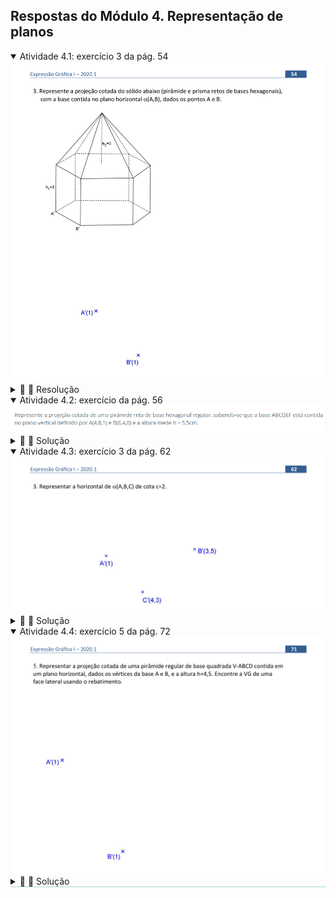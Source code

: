 <link rel="stylesheet" href="../../scripts/style.css">

<h2 id="inicio">Respostas do Módulo 4. Representação de planos</h2> 
  <details open><summary>Atividade 4.1: exercício 3 da pág. 54</summary>
  <img src="../../cotadas/Cotadas_2020_0054.png" />
  <div class="combo"><details class="sub"><summary>&#x1f4cf; &#x1f4d0; Resolução</summary>
		<p>A pirâmide possui base hexagonal e como está contida no plano horizontal, todos os pontos possuem a mesma cota e o hexágono está em Verdadeira Grandeza (VG).</p>
		<ul class="slider">
		  <li>
			   <input type="radio" id="340" name="sl">
			   <label for="340"></label>
			   <img src="54_01_01.png" />
			<figcaption>Desenhar o hexágono em VG, obtendo os pontos <b>C'</b>, <b>D'</b>, <b>E'</b> e <b>F'</b>. Observe que é possível representar dois hexágonos, uma para a direita do segmento <b>A'B'</b> e outro para a esquerda. Vamos escolher a posição para direita, pois tem mais espaço para desenhar. As cotas dos pontos <b>C</b>, <b>D</b>, <b>E</b> e <b>F</b> são iguais à cota do plano, ou seja, <b>1</b>.</figcaption>
		   </li>
		   <li>
			   <input type="radio" id="341" name="sl">
			   <label for="341"></label>
			   <img src="54_01_02.png" />
			 <figcaption>Representar a altura do prisma, observe que a face superior coincide com a inferior, a projeção da segunda face que também é um hexágono regular coincide com a primeira, as arestas: <b>AG</b>, <b>BH</b>, <b>CI</b>, <b>DJ</b>, <b>EK</b> e <b>FL</b> são retas verticais e, portanto sua projeção é um ponto. Os pontos <b>GHIJKL</b> pertencem ao plano horizontal de cota <b>4</b>, portanto sua cota é <b>4</b>.</figcaption>
		   </li>
		   <li>
			   <input type="radio" id="342" name="sl">
			   <label for="342"></label>
			   <img src="54_01_04.png" />
			 <figcaption>Agora representamos a pirâmide apoiada sobre a face <b>GHIJKL</b>, para isso, basta unir esses vértices com o centro do hexágono, obtendo o vértice <b>V</b> de cota <b>7</b>.</figcaption>
		   </li>
		</ul>
		<img src="54_01_00.png" class="fundo" />
	</details></div></details>
	
  <details open><summary>Atividade 4.2: exercício da pág. 56</summary>
  <img src="pagina56extra.png" />
  <div class="combo"><details class="sub"><summary>&#x1f4cf; &#x1f4d0; Solução</summary>
		<p>Exercício similar aos resolvidos na página 56. </p>
		<img src="56_03_00.png" />
		<figcaption>A altura deve ser marcada a partir do traço <b>&alpha;&pi;'</b>, com mesma cota do centro da base <b>O</b>.</figcaption>
	</details></div></details>
	
  <details open><summary>Atividade 4.3: exercício 3 da pág. 62</summary>
  <img src="../../cotadas/Cotadas_2020_0062.png" />
  <div class="combo"><details class="sub"><summary>&#x1f4cf; &#x1f4d0; Solução</summary>
		<p>Basta encontrar dois pontos do plano que possuam cota 2, graduar duas das retas do plano para encontrar esses pontos.</p> 
		<img src="62_01_00.png" />
		<figcaption></figcaption>
	</details></div></details>
			
  <details open style="border-bottom: 1px solid #a2dec0;"><summary>Atividade 4.4: exercício 5 da pág. 72</summary>
  <img src="../../cotadas/Cotadas_2020_0071.png" />
  <div class="combo"><details class="sub"><summary>&#x1f4cf; &#x1f4d0; Solução</summary>
		<img src="71_01_00.png" />
		<figcaption></figcaption>
	</details></div></details>


